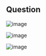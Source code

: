 ## Question

![image](https://github.com/user-attachments/assets/5e7ffeea-9821-499f-b0fd-030bcca95686)

![image](https://github.com/user-attachments/assets/4e636ddf-1772-47bb-b763-9383e93c6804)

![image](https://github.com/user-attachments/assets/0cf5a179-1dc2-42a4-a066-0bdac8e15f8a)
